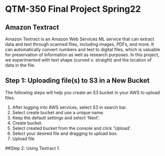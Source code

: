 # QTM-350 Final Project Spring22
## Amazon Textract
Amazon Textract is an Amazon Web Services ML service that can extract data and text through scanned files, including images, PDFs, and more. It can automatically convert numbers and text to digital files, which is valuable for preservation of information as well as research purposes. In this project, we experimented with text shape (curved v. straight) and the location of data in the file.

## Step 1: Uploading file(s) to S3 in a New Bucket
The following steps will help you create an S3 bucket in your AWS to upload files.
1. After logging into AWS services, select S3 in search bar.
2. Select create bucket and use a unique name.
3. Keep the default settings and select 'Next'.
4. Create bucket.
5. Select created bucket from the console and click 'Upload'.
6. Select your desired file and dragging to upload box.
7. Upload file

##Step 2: Using Textract
1. 
